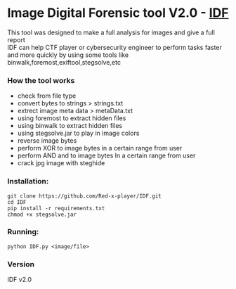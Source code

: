 # Image Digital Forensic tool V2.0 - [IDF](https://github.com/Red-x-player/IDF.git)

This tool was designed to make a full analysis for images and give a full report
<br> IDF can help CTF player or cybersecurity engineer to perform tasks faster and more quickly
by using some tools like binwalk,foremost,exiftool,stegsolve,etc

### How the tool works
* check from file type
* convert bytes to strings > strings.txt
* extrect image meta data > metaData.txt
* using foremost to extract hidden files
* using binwalk to extract hidden files
* using stegsolve.jar to play in image colors
* reverse image bytes
* perform XOR to image bytes in a certain range from user
* perform AND and to image bytes In a certain range from user
* crack jpg image with steghide

### Installation:
```
git clone https://github.com/Red-x-player/IDF.git
cd IDF
pip install -r requirements.txt
chmod +x stegsolve.jar
```
### Running:
```
python IDF.py <image/file>
```
### Version
IDF v2.0
